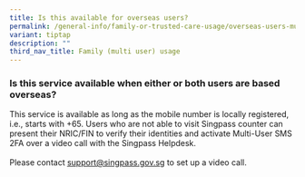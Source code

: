 ```yaml
---
title: Is this available for overseas users?
permalink: /general-info/family-or-trusted-care-usage/overseas-users-multi-user-2fa/
variant: tiptap
description: ""
third_nav_title: Family (multi user) usage
---
```

<h3>Is this service available when either or both users are based overseas?</h3>
<p>This service is available as long as the mobile number is locally registered,
i.e., starts with +65. Users who are not able to visit Singpass counter
can present their NRIC/FIN to verify their identities and activate Multi-User
SMS 2FA over a video call with the Singpass Helpdesk.
<br>
<br>Please contact <a href="mailto:support@singpass.gov.sg" rel="noopener noreferrer nofollow" target="_blank"><u>support@singpass.gov.sg</u></a> to
set up a video call.</p>